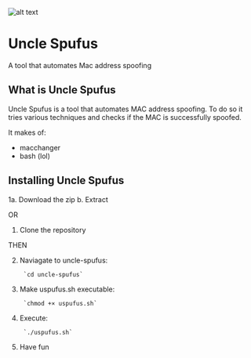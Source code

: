 ![alt text](https://raw.githubusercontent.com/singularthought/uncle-spufus/master/1548635413040.png)

# Uncle Spufus
A tool that automates Mac address spoofing

## What is Uncle Spufus
Uncle Spufus is a tool that automates MAC 
address spoofing. To do so it tries various
techniques and checks if the MAC is successfully
spoofed.


It makes of:
* macchanger
* bash (lol)

## Installing Uncle Spufus
1a. Download the zip 
 b. Extract

OR

1. Clone the repository

THEN

2. Naviagate to uncle-spufus:

        `cd uncle-spufus`

3. Make uspufus.sh executable:

        `chmod +× uspufus.sh`

4. Execute:

        `./uspufus.sh`

5. Have fun



